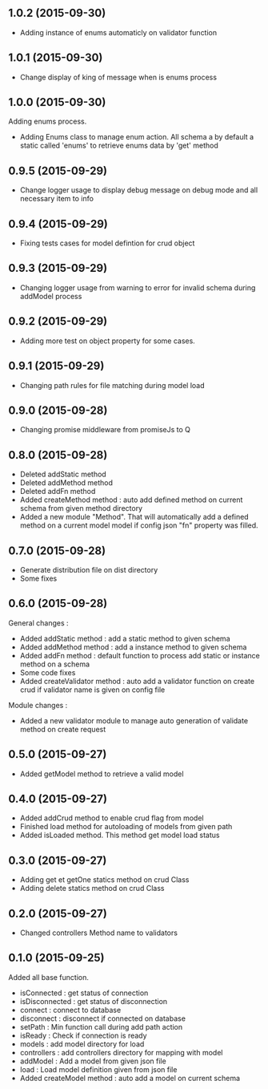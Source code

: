 ## 1.0.2 (2015-09-30)

- Adding instance of enums automaticly on validator function

## 1.0.1 (2015-09-30)

- Change display of king of message when is enums process

## 1.0.0 (2015-09-30)

Adding enums process.
- Adding Enums class to manage enum action. All schema a by default a static called 'enums' to retrieve enums data by 'get' method

## 0.9.5 (2015-09-29)

- Change logger usage to display debug message on debug mode and all necessary item to info

## 0.9.4 (2015-09-29)

- Fixing tests cases for model defintion for crud object

## 0.9.3 (2015-09-29)

- Changing logger usage from warning to error for invalid schema during addModel process

## 0.9.2 (2015-09-29)

- Adding more test on object property for some cases.

## 0.9.1 (2015-09-29)

- Changing path rules for file matching during model load

## 0.9.0 (2015-09-28)

- Changing promise middleware from promiseJs to Q

## 0.8.0 (2015-09-28)

- Deleted addStatic method
- Deleted addMethod method
- Deleted addFn method
- Added createMethod method : auto add defined method on current schema from given method directory
- Added a new module "Method". That will automatically add a defined method on a current model model if config json "fn" property was filled.

## 0.7.0 (2015-09-28)

- Generate distribution file on dist directory
- Some fixes

## 0.6.0 (2015-09-28)

General changes : 

- Added addStatic method : add a static method to given schema
- Added addMethod method : add a instance method to given schema
- Added addFn method : default function to process add static or instance method on a schema
- Some code fixes
- Added createValidator method : auto add a validator function on create crud if validator name is given on config file

Module changes :

- Added a new validator module to manage auto generation of validate method on create request

## 0.5.0 (2015-09-27)

- Added getModel method to retrieve a valid model

## 0.4.0 (2015-09-27)

- Added addCrud method to enable crud flag from model
- Finished load method for autoloading of models from given path
- Added isLoaded method. This method get model load status 

## 0.3.0 (2015-09-27)

- Adding get et getOne statics method on crud Class
- Adding delete statics method on crud Class

## 0.2.0 (2015-09-27)

- Changed controllers Method name to validators

## 0.1.0 (2015-09-25)

Added all base function.
- isConnected : get status of connection
- isDisconnected : get status of disconnection
- connect : connect to database
- disconnect : disconnect if connected on database
- setPath : Min function call during add path action 
- isReady : Check if connection is ready
- models :  add model directory for load
- controllers : add controllers directory for mapping with model
- addModel : Add a model from given json file
- load : Load model definition given from json file
- Added createModel method : auto add a model on current schema

